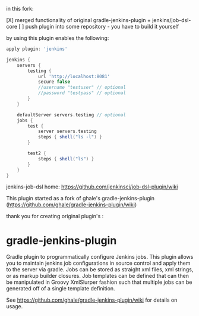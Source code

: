 in this fork:

[X] merged functionality of original gradle-jenkins-plugin + jenkins/job-dsl-core
[ ] push plugin into some repository - you have to build it yourself

by using this plugin enables the following:

```groovy
apply plugin: 'jenkins'

jenkins {
	servers {
		testing {
			url 'http://localhost:8081'
			secure false
			//username "testuser" // optional
			//password "testpass" // optional
		}
	}

	defaultServer servers.testing // optional
	jobs {
		test {
			server servers.testing
			steps { shell("ls -l") }
		}

		test2 {
			steps { shell("ls") }
		}
	}
}
```

jenkins-job-dsl home:
https://github.com/jenkinsci/job-dsl-plugin/wiki


This plugin started as a fork of ghale's gradle-jenkins-plugin (https://github.com/ghale/gradle-jenkins-plugin/wiki)

thank you for creating 
original plugin's :

gradle-jenkins-plugin
=====================

Gradle plugin to programmatically configure Jenkins jobs.  This plugin allows you to maintain jenkins job configurations in source control and apply them to the server via gradle.  Jobs can be stored as straight xml files, xml strings, or as markup builder closures.  Job templates can be defined that can then be manipulated in Groovy XmlSlurper fashion such that multiple jobs can be generated off of a single template definition.

See https://github.com/ghale/gradle-jenkins-plugin/wiki for details on usage.

              
